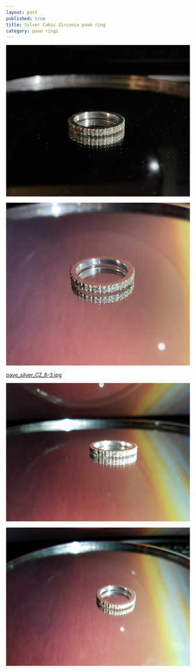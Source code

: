 ```yaml
---
layout: post
published: true
title: Silver Cubic Zirconia pavé ring
category: pave rings
---
```

![pave_silver_CZ_8.jpg](/images/jewelry/rings/pave_silver_CZ_8.jpg)
<!--more-->
![pave_silver_CZ_8-2.jpg](/images/jewelry/rings/pave_silver_CZ_8-2.jpg)
<!--more-->
[pave_silver_CZ_8-3.jpg](/images/jewelry/rings/pave_silver_CZ_8-3.jpg)
<!--more-->
![pave_silver_CZ_8-4.jpg](/images/jewelry/rings/pave_silver_CZ_8-4.jpg)
<!--more-->
![pave_silver_CZ_8-5.jpg](/images/jewelry/rings/pave_silver_CZ_8-5.jpg)

